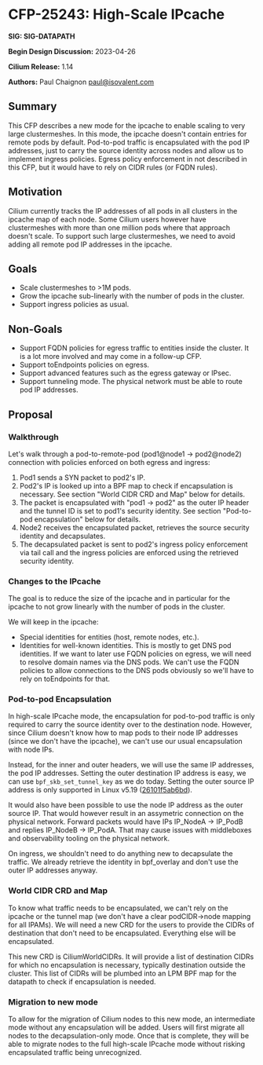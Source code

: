 # CFP-25243: High-Scale IPcache

**SIG: SIG-DATAPATH**

**Begin Design Discussion:** 2023-04-26

**Cilium Release:** 1.14

**Authors:** Paul Chaignon <paul@isovalent.com>

## Summary

This CFP describes a new mode for the ipcache to enable scaling to very large
clustermeshes. In this mode, the ipcache doesn't contain entries for remote
pods by default. Pod-to-pod traffic is encapsulated with the pod IP addresses,
just to carry the source identity across nodes and allow us to implement
ingress policies. Egress policy enforcement in not described in this CFP, but
it would have to rely on CIDR rules (or FQDN rules).

## Motivation

Cilium currently tracks the IP addresses of all pods in all clusters in the
ipcache map of each node. Some Cilium users however have clustermeshes with
more than one million pods where that approach doesn't scale. To support such
large clustermeshes, we need to avoid adding all remote pod IP addresses in the
ipcache.

## Goals

* Scale clustermeshes to >1M pods.
* Grow the ipcache sub-linearly with the number of pods in the cluster.
* Support ingress policies as usual.

## Non-Goals

* Support FQDN policies for egress traffic to entities inside the cluster. It
  is a lot more involved and may come in a follow-up CFP.
* Support toEndpoints policies on egress.
* Support advanced features such as the egress gateway or IPsec.
* Support tunneling mode. The physical network must be able to route pod IP
  addresses.

## Proposal

### Walkthrough

Let's walk through a pod-to-remote-pod (pod1@node1 -> pod2@node2) connection
with policies enforced on both egress and ingress:

1. Pod1 sends a SYN packet to pod2's IP.
2. Pod2's IP is looked up into a BPF map to check if encapsulation is
   necessary. See section "World CIDR CRD and Map" below for details.
2. The packet is encapsulated with "pod1 -> pod2" as the outer IP header and
   the tunnel ID is set to pod1's security identity. See section "Pod-to-pod
   encapsulation" below for details.
3. Node2 receives the encapsulated packet, retrieves the source security
   identity and decapsulates.
4. The decapsulated packet is sent to pod2's ingress policy enforcement via
   tail call and the ingress policies are enforced using the retrieved security
   identity.

### Changes to the IPcache

The goal is to reduce the size of the ipcache and in particular for the ipcache
to not grow linearly with the number of pods in the cluster.

We will keep in the ipcache:
- Special identities for entities (host, remote nodes, etc.).
- Identities for well-known identities. This is mostly to get DNS pod
  identities. If we want to later use FQDN policies on egress, we will need to
  resolve domain names via the DNS pods. We can't use the FQDN policies to
  allow connections to the DNS pods obviously so we'll have to rely on
  toEndpoints for that.

### Pod-to-pod Encapsulation

In high-scale IPcache mode, the encapsulation for pod-to-pod traffic is only
required to carry the source identity over to the destination node. However,
since Cilium doesn't know how to map pods to their node IP addresses (since
we don't have the ipcache), we can't use our usual encapsulation with node IPs.

Instead, for the inner and outer headers, we will use the same IP addresses,
the pod IP addresses. Setting the outer destination IP address is easy, we can
use `bpf_skb_set_tunnel_key` as we do today. Setting the outer source IP
address is only supported in Linux v5.19
([26101f5ab6bd](https://git.kernel.org/pub/scm/linux/kernel/git/torvalds/linux.git/commit/?id=26101f5ab6bd)).

It would also have been possible to use the node IP address as the outer source
IP. That would however result in an assymetric connection on the physical
network. Forward packets would have IPs IP_NodeA -> IP_PodB and replies
IP_NodeB -> IP_PodA. That may cause issues with middleboxes and observability
tooling on the physical network.

On ingress, we shouldn't need to do anything new to decapsulate the traffic. We
already retrieve the identity in bpf_overlay and don't use the outer IP
addresses anyway.

### World CIDR CRD and Map

To know what traffic needs to be encapsulated, we can't rely on the ipcache or
the tunnel map (we don't have a clear podCIDR->node mapping for all IPAMs). We
will need a new CRD for the users to provide the CIDRs of destination that
don't need to be encapsulated. Everything else will be encapsulated.

This new CRD is CiliumWorldCIDRs. It will provide a list of destination CIDRs
for which no encapsulation is necessary, typically destination outside the
cluster. This list of CIDRs will be plumbed into an LPM BPF map for the
datapath to check if encapsulation is needed.

### Migration to new mode

To allow for the migration of Cilium nodes to this new mode, an intermediate
mode without any encapsulation will be added. Users will first migrate all
nodes to the decapsulation-only mode. Once that is complete, they will be able
to migrate nodes to the full high-scale IPcache mode without risking
encapsulated traffic being unrecognized.
